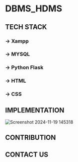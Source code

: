 # DBMS_HDMS

## TECH STACK
### -> Xampp 
### -> MYSQL
### -> Python Flask

### -> HTML
### -> CSS


## IMPLEMENTATION
  ![Screenshot 2024-11-19 145318](https://github.com/user-attachments/assets/f2ca9a5c-e9fc-4abf-bb37-c9e6ae0dc9c7)





## CONTRIBUTION


## CONTACT US
